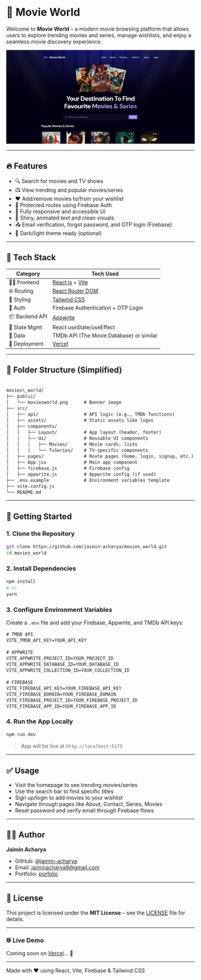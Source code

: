 # 🎥 Movie World

Welcome to **Movie World** – a modern movie browsing platform that allows users to explore trending movies and series, manage wishlists, and enjoy a seamless movie discovery experience.

![Movie World Banner](./public/moviesworld.png)

---

## 🔥 Features

- 🔍 Search for movies and TV shows  
- 📺 View trending and popular movies/series  
- ❤️ Add/remove movies to/from your wishlist  
- 🔐 Protected routes using Firebase Auth  
- 📱 Fully responsive and accessible UI  
- 🎨 Shiny, animated text and clean visuals  
- 📤 Email verification, forgot password, and OTP login (Firebase)  
- 🌙 Dark/light theme ready (optional)

---

## 🧰 Tech Stack

| Category        | Tech Used                                                      |
|----------------|-----------------------------------------------------------------|
| 🧑‍💻 Frontend      | [React.js](https://reactjs.org/) + [Vite](https://vitejs.dev/)|
| 🌐 Routing       | [React Router DOM](https://reactrouter.com/)                  |
| 🎨 Styling       | [Tailwind CSS](https://tailwindcss.com/)                      |
| 🔐 Auth          | Firebase Authentication + OTP Login                           |
| 📦 Backend API   | [Appwrite](https://appwrite.io/)                              |
| 📁 State Mgmt    | React useState/useEffect                                      |
| 🍿 Data          | TMDb API (The Movie Database) or similar                      |
| 🚀 Deployment    | [Vercel](https://vercel.com/)                                 |

---

## 📁 Folder Structure (Simplified)

```

movies\_world/
├── public/
│   └── moviesworld.png      # Banner image
├── src/
│   ├── api/                 # API logic (e.g., TMDb functions)
│   ├── assets/              # Static assets like logos
│   ├── components/
│   │   ├── Layout/          # App layout (header, footer)
│   │   ├── Ui/              # Reusable UI components
│   │   │   ├── Movies/      # Movie cards, lists
│   │   │   └── TvSeries/    # TV-specific components
│   ├── pages/               # Route pages (home, login, signup, etc.)
│   ├── App.jsx              # Main app component
│   ├── firebase.js          # Firebase config
│   ├── appwrite.js          # Appwrite config (if used)
├── .env.example             # Environment variables template
├── vite.config.js
└── README.md

```

---

## 🚀 Getting Started

### 1. Clone the Repository

```bash
git clone https://github.com/jaimin-acharya/movies_world.git
cd movies_world
````

### 2. Install Dependencies

```bash
npm install
# or
yarn
```

### 3. Configure Environment Variables

Create a `.env` file and add your Firebase, Appwrite, and TMDb API keys:

```env
# TMDB API
VITE_TMDB_API_KEY=YOUR_API_KEY

# APPWRITE
VITE_APPWRITE_PROJECT_ID=YOUR_PROJECT_ID
VITE_APPWRITE_DATABASE_ID=YOUR_DATABASE_ID
VITE_APPWRITE_COLLECTION_ID=YOUR_COLLECTION_ID

# FIREBASE
VITE_FIREBASE_API_KEY=YOUR_FIREBASE_API_KEY
VITE_FIREBASE_DOMAIN=YOUR_FIREBASE_DOMAIN
VITE_FIREBASE_PROJECT_ID=YOUR_FIREBASE_PROJECT_ID
VITE_FIREBASE_APP_ID=YOUR_FIREBASE_APP_ID
```

### 4. Run the App Locally

```bash
npm run dev
```

> App will be live at `http://localhost:5173`

---

## ✅ Usage

* Visit the homepage to see trending movies/series
* Use the search bar to find specific titles
* Sign up/login to add movies to your wishlist
* Navigate through pages like About, Contact, Series, Movies
* Reset password and verify email through Firebase flows

---

## 👨‍💻 Author

**Jaimin Acharya**

* GitHub: [@jaimin-acharya](https://github.com/jaimin-acharya)
* Email: jaiminacharya9@gmail.com
* Portfolio: [porfolio](https://jaiminacharya.vercel.app)

---

## 📜 License

This project is licensed under the **MIT License** – see the [LICENSE](./LICENSE) file for details.

---

### 🌐 Live Demo

Coming soon on [Vercel](https://vercel.com/)... 👀

---

Made with ❤️ using React, Vite, Firebase & Tailwind CSS


